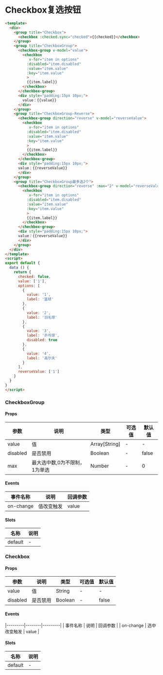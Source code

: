 # Checkbox复选按钮

``` html
<template>
  <div>
    <group title="Checkbox">
      <checkbox :checked.sync="checked">{{checked}}</checkbox>
    </group>
    <group title="CheckboxGroup">
      <checkbox-group v-model="value">
        <checkbox
           v-for="item in options"
          :disabled="item.disabled"
          :value="item.value"
          :key="item.value"
          >
          {{item.label}}
        </checkbox>
      </checkbox-group>
      <div style="padding:15px 10px;">
        value：{{value}}
      </div>
    </group>
    <group title="CheckboxGroup-Reverse">
      <checkbox-group direction="reverse" v-model="reverseValue">
        <checkbox
           v-for="item in options"
          :disabled="item.disabled"
          :value="item.value"
          :key="item.value"
          >
          {{item.label}}
        </checkbox>
      </checkbox-group>
      <div style="padding:15px 10px;">
      value：{{reverseValue}}
      </div>
    </group>
    <group title="CheckboxGroup最多选2个">
      <checkbox-group direction="reverse" :max="2" v-model="reverseValue">
        <checkbox
           v-for="item in options"
          :disabled="item.disabled"
          :value="item.value"
          :key="item.value"
          >
          {{item.label}}
        </checkbox>
      </checkbox-group>
      <div style="padding:15px 10px;">
      value：{{reverseValue}}
      </div>
    </group>
  </div>
</template>
<script>
export default {
  data () {
    return {
      checked: false,
      value: ['1'],
      options: [
        {
          value: '1',
          label: '篮球'
        },
        {
          value: '2',
          label: '羽毛球'
        },
        {
          value: '3',
          label: '乒乓球',
          disabled: true
        },
        {
          value: '4',
          label: '高尔夫'
        }
      ],
      reverseValue: ['1']
    }
  }
}
</script>
```
### CheckboxGroup

#### Props
| 参数      | 说明    | 类型      | 可选值       | 默认值   |
|---------- |-------- |---------- |------------- |--------- |
| value     | 值   | Array[String]  |   -       |    -    |
| disabled     | 是否禁用   | Boolean  |   -       |    false    |
| max     | 最大选中数,0为不限制，1为单选   | Number  |   -       |    0    |

#### Events
| 事件名称 | 说明 | 回调参数 |
|---------|--------|---------|
| on-change | 值改变触发 | value |

#### Slots
| 名称 | 说明 | 
|---------|--------|
| default | - |

### Checkbox

#### Props
| 参数      | 说明    | 类型      | 可选值       | 默认值   |
|---------- |-------- |---------- |------------- |--------- |
| value     | 值   | String  |   -       |    -    |
| disabled     | 是否禁用   | Boolean  |   -       |    false    |

#### Events
|---------|--------|---------|
| 事件名称 | 说明 | 回调参数 |
| on-change | 选中改变触发 | value |

#### Slots
| 名称 | 说明 | 
|---------|--------|
| default | - |